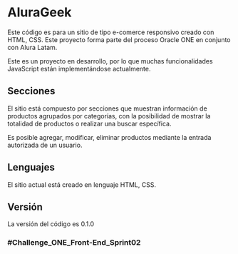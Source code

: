 # AluraGeek

Este código es para un sitio de tipo e-comerce responsivo creado con HTML, CSS. Este proyecto forma parte del proceso Oracle ONE en conjunto con Alura Latam.

Este es un proyecto en desarrollo, por lo que muchas funcionalidades JavaScript están implementándose actualmente.

## Secciones

El sitio está compuesto por secciones que muestran información de productos agrupados por categorías, con la posibilidad de mostrar la totalidad de productos o realizar una buscar específica.

Es posible agregar, modificar, eliminar productos mediante la entrada autorizada de un usuario.

## Lenguajes

El sitio actual está creado en lenguaje HTML, CSS.

## Versión

La versión del código es 0.1.0

### #Challenge_ONE_Front-End_Sprint02
